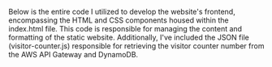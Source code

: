 Below is the entire code I utilized to develop the website's frontend, encompassing the HTML and CSS components housed within the index.html file. This code is responsible for managing the content and formatting of the static website. Additionally, I've included the JSON file (visitor-counter.js) responsible for retrieving the visitor counter number from the AWS API Gateway and DynamoDB.
